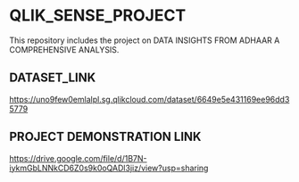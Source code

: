 # QLIK_SENSE_PROJECT
This repository includes the project on DATA INSIGHTS FROM ADHAAR A COMPREHENSIVE ANALYSIS.
## DATASET_LINK
https://uno9few0emlalpl.sg.qlikcloud.com/dataset/6649e5e431169ee96dd35779
## PROJECT DEMONSTRATION LINK
https://drive.google.com/file/d/1B7N-iykmGbLNNkCD6Z0s9k0oQADl3jiz/view?usp=sharing
